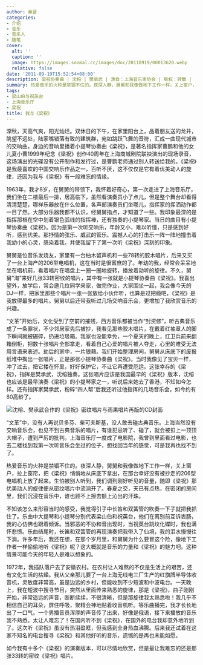 ```yaml
---
author: 秦晋
categories:
- 介绍
- 音乐
- 音乐人
- 随笔
cover:
  alt: ''
  caption: ''
  image: https://images.soomal.cc/images/doc/20110919/00013620.webp
  relative: false
date: '2011-09-19T15:52:54+08:00'
description: 梁祝协奏曲 | 沈榕 | 樊承武 | 源自：上海音乐家协会 | 版权：转载 |  平均/总评分：08.85/115
summary: 热爱音乐的火种是禁锢不住的。夜深人静，舅舅和我像做地下工作一样，关上窗户，拉上窗帘，把《梁祝》悄悄地从床底下拿出，在那台幸好没有被抄走的206型电唱机上放了起来。生怕被别人听到，我们调到刚好听见的音量，随即《梁祝》那优美动人的旋律便从密纹唱片中流淌开了。春夏之交，天已有点热，在密闭的房间里，我们沉浸在音乐中……
tags:
- 梁山伯与祝英台
- 上海音乐厅
- 梁祝
title: 我与《梁祝》
---
```


深秋，天高气爽，阳光灿烂。双休日的下午，在家里阳台上，品着朋友送的龙井，眺望不远处，陆家嘴错落有致的建筑群，宛如跳跃飞舞的音符，汇成一曲现代城市的交响曲。身边的音响里播着小提琴协奏曲《梁祝》，是著名指挥家曹鹏和他的女儿夏小曹1999年纪念《梁祝》创作40周年在上海商城剧院联袂演出的现场录音，这场演出的光碟没有公开制作和发行过，是曹鹏老师通过别人转送给我的。《梁祝》是我最喜欢的中国交响乐作品之一，百听不厌，这不仅仅是它有着优美动人的旋律，还因为我与《梁祝》有一段难忘的情缘。

1963年，我才8岁，在舅舅的带领下，我怀着好奇心，第一次走进了上海音乐厅，我们坐在二楼最后一排，居高临下，虽然看演奏员小了点儿，但是整个舞台却看得清清楚楚，哪样乐器放在什么位置，各声部演奏员们坐哪儿，指挥家的挥洒动作都一目了然。大部分乐器我都不认识，经舅舅指点，才知道了一些。我印象最深的是指挥那根在空中划着银色弧线的指挥棒，还有独奏的小提琴家。当日的曲目有小提琴协奏曲《梁祝》。因为是第一次听交响乐，年龄又小，难以听懂，只是感到好听，感到优美。那抒情的弦乐、威武的管乐、震撼人心的打击乐一阵一阵地撞击着我幼小的心灵，感染着我，并使我留下了第一次听《梁祝》深刻的印象。 

舅舅是位音乐发烧友，家里有一台柚木留声机和一些78转的胶木唱片，后来又买了一台上海产的206型电唱机，这在当时是很富庶的了。年幼的我，经常会呆呆地坐在唱机前，看着唱片在唱盘上一圈一圈地旋转，播放着动听的旋律。不久，舅舅“淘”来好几张33转密纹的唱片，其中有一张就是小提琴协奏曲《梁祝》。我喜出望外，放学后，常会邀几位同学来家，做完作业，大家围坐一起，我会像今天的DJ一样，把家里那些个唱片一张一张放给小伙伴听，也算是过把瘾吧，《梁祝》是我放得最多的唱片。舅舅以后还带我听过几场交响音乐会，更增加了我欣赏音乐的兴趣。 

“文革”开始后，文化受到了空前的摧残，西方音乐都被当作“封资修”，听古典音乐成了一条罪状，不少邻居家先后被抄，我看见那些胶木唱片，在戴着红袖章人的脚下瞬间就被碾碎，扔进垃圾箱。我家也没能幸免，一个夏天的晚上，红卫兵前来翻箱倒柜，把数十张唱片全部拿走，看着自己心爱的唱片被人夺走，心里的难受无法用言语来表述。劫后的家中，一片狼藉。我们开始整理房间，舅舅从床底下的废报纸堆中掏出一张唱片，正是那张小提琴协奏曲《梁祝》。当时我像见了宝贝一样，冲了过去，把它搂在怀里，好好保护它，不让它再遭受厄运。这张幸存的《梁祝》，指挥是樊承武，沈榕独奏。这张唱片应该是我国最早的《梁祝》版本，沈榕也应该是最早演奏《梁祝》的小提琴家之一，听说后来她去了香港，不知如今怎样。还有指挥家樊承武，粉碎“四人帮”后我还听过他指挥的几场音乐会，如今约有80高龄了。 

![沈榕、樊承武合作的《梁祝》密纹唱片与雨果唱片再版的CD封面](https://images.soomal.cc/images/doc/20110919/00013620.webp)





“文革”中，没有人再说贝多芬、柴可夫斯基，没人敢去碰古典音乐。上海当然没有交响音乐会，也见不到古典音乐的唱片，有谁犯忌听了、碰了，就会被扣上一顶顶大帽子，遭到严厉的批判。上海音乐厅一度成了电影院，我曾到里面看过电影，也去二楼找到我第一次听音乐会坐过的位子，想找回当年的感觉，可是我再也找不到了。 

热爱音乐的火种是禁锢不住的。夜深人静，舅舅和我像做地下工作一样，关上窗户，拉上窗帘，把《梁祝》悄悄地从床底下拿出，在那台幸好没有被抄走的206型电唱机上放了起来。生怕被别人听到，我们调到刚好听见的音量，随即《梁祝》那优美动人的旋律便从密纹唱片中流淌开了。春夏之交，天已有点热，在密闭的房间里，我们沉浸在音乐中，谁也顾不上擦去额上沁出的汗珠。 

不知该怎么来形容当时的感受，我觉得引子中长笛和双簧管的吹奏一下子就把我抓住了。乐曲中大提琴和小提琴分别代表梁山伯和祝英台，他们在离别前互诉衷肠，我的心仿佛也跟着倾诉。当邪恶的不协和音出现时，当祝英台跳坟化蝶时，我也满怀悲愤。乐曲结尾时，长笛和双簧管的再现演奏把我带入了仙境，我的泪水慢慢往下淌。许多年后，我还在想，在那个岁月里，和舅舅为什么要冒这个险，像地下工作者一样偷偷地听《梁祝》呢？这大概就是音乐的力量和《梁祝》的魅力吧。这种情景可能今天的年轻人是难以想象的。 

1972年，我插队落户去了安徽农村。在农村让人难熬的不仅是生活上的艰苦，还有文化生活的枯燥。我从父亲那儿要了一台上海无线电三厂生产的红旗牌半导体收音机，灵敏度非常高，虽是边远的乡村，但能收到不少短波和中波电台。一天晚上，我在短波中搜寻节目，突然从里面传来熟悉的旋律，那是《梁祝》，曲子刚刚开始，非常遥远的声音，断断续续，不很清晰，但是那旋律我太熟悉啦！我几乎不相信自己的耳朵，屏住呼吸，聚精会神地贴着收音机听。等乐曲播完，我才长长地出了一口气。一个男播音员浑厚的声音传了出来，好像是俄语，接下来播放的音乐我不熟悉。太让人难忘了！在国内听不到《梁祝》，在国外的电台我却意外地听到了。这次听《梁祝》虽没有热泪盈眶，但我感到全身热血沸腾。后来我还试着在这家不知名的电台搜寻《梁祝》和其他好听的音乐，遗憾的是再也未能如愿。 

如今我有十多个《梁祝》的演奏版本，可以尽情地欣赏，但是最让我难忘的还是那张33转的密纹《梁祝》唱片。